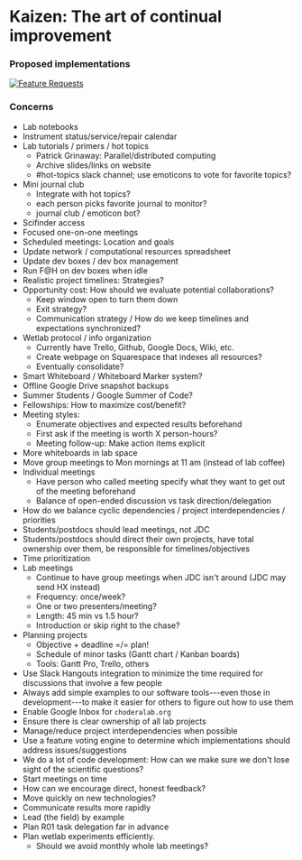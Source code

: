 # Kaizen: The art of continual improvement

### Proposed implementations
[![Feature Requests](http://feathub.com/choderalab/kaizen?format=svg)](http://feathub.com/choderalab/kaizen)

### Concerns
* Lab notebooks
* Instrument status/service/repair calendar
* Lab tutorials / primers / hot topics
  * Patrick Grinaway: Parallel/distributed computing
  * Archive slides/links on website
  * #hot-topics slack channel; use emoticons to vote for favorite topics?
* Mini journal club
  * Integrate with hot topics?
  * each person picks favorite journal to monitor?
  * journal club / emoticon bot?
* Scifinder access
* Focused one-on-one meetings
* Scheduled meetings: Location and goals
* Update network / computational resources spreadsheet
* Update dev boxes / dev box management
* Run F@H on dev boxes when idle
* Realistic project timelines: Strategies?
* Opportunity cost: How should we evaluate potential collaborations?
  * Keep window open to turn them down
  * Exit strategy?
  * Communication strategy / How do we keep timelines and expectations synchronized?
* Wetlab protocol / info organization
  * Currently have Trello, Github, Google Docs, Wiki, etc.
  * Create webpage on Squarespace that indexes all resources?
  * Eventually consolidate?
* Smart Whiteboard / Whiteboard Marker system?
* Offline Google Drive snapshot backups
* Summer Students / Google Summer of Code?
* Fellowships: How to maximize cost/benefit?
* Meeting styles:
  * Enumerate objectives and expected results beforehand
  * First ask if the meeting is worth X person-hours?
  * Meeting follow-up: Make action items explicit
* More whiteboards in lab space
* Move group meetings to Mon mornings at 11 am (instead of lab coffee)
* Individual meetings
  * Have person who called meeting specify what they want to get out of the meeting beforehand
  * Balance of open-ended discussion vs task direction/delegation
* How do we balance cyclic dependencies / project interdependencies / priorities
* Students/postdocs should lead meetings, not JDC
* Students/postdocs should direct their own projects, have total ownership over them, be responsible for timelines/objectives
* Time prioritization
* Lab meetings
  * Continue to have group meetings when JDC isn't around (JDC may send HX instead)
  * Frequency: once/week?
  * One or two presenters/meeting?
  * Length: 45 min vs 1.5 hour?
  * Introduction or skip right to the chase?
* Planning projects
  * Objective + deadline =/= plan!
  * Schedule of minor tasks (Gantt chart / Kanban boards)
  * Tools: Gantt Pro, Trello, others
* Use Slack Hangouts integration to minimize the time required for discussions that involve a few people
* Always add simple examples to our software tools---even those in development---to make it easier for others to figure out how to use them
* Enable Google Inbox for `choderalab.org`
* Ensure there is clear ownership of all lab projects
* Manage/reduce project interdependencies when possible
* Use a feature voting engine to determine which implementations should address issues/suggestions
* We do a lot of code development: How can we make sure we don't lose sight of the scientific questions?
* Start meetings on time
* How can we encourage direct, honest feedback?
* Move quickly on new technologies?
* Communicate results more rapidly
* Lead (the field) by example
* Plan R01 task delegation far in advance
* Plan wetlab experiments efficiently. 
  * Should we avoid monthly whole lab meetings?
